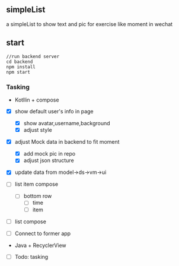## simpleList
a simpleList to show text and pic for exercise like moment in wechat

## start
```
//run backend server
cd backend
npm install
npm start
```

### Tasking
- Kotllin + compose
- [x] show default user's info in page
  - [x] show avatar,username,background
  - [x] adjust style
- [x] adjust Mock data in backend to fit moment
  - [x] add mock pic in repo
  - [x] adjust json structure
- [x] update data from model->ds->vm->ui
- [ ] list item compose
  - [ ] bottom row
    - [ ] time
    - [ ] item
- [ ] list compose
- [ ] Connect to former app



- Java + RecyclerView

- [ ] Todo: tasking


